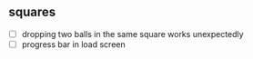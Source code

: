 ## squares
- [ ] dropping two balls in the same square works unexpectedly
- [ ] progress bar in load screen
